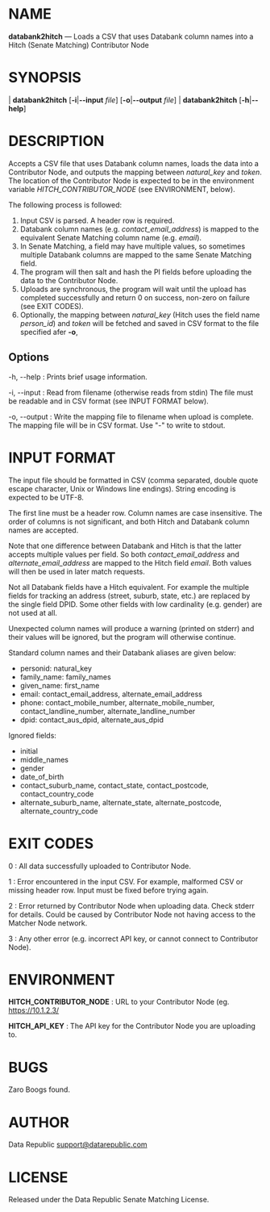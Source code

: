 NAME
====

**databank2hitch** — Loads a CSV that uses Databank column names into a Hitch (Senate Matching) Contributor Node


SYNOPSIS
========

| **databank2hitch** \[**-i**|**--input** _file_] \[**-o**|**--output** _file_]
| **databank2hitch** \[**-h**|**--help**]


DESCRIPTION
===========

Accepts a CSV file that uses Databank column names, loads the data into
a Contributor Node, and outputs the mapping between *natural_key* and
*token*. The location of the Contributor Node is expected to be in the
environment variable *HITCH_CONTRIBUTOR_NODE* (see ENVIRONMENT, below).

The following process is followed:
1. Input CSV is parsed. A header row is required.
2. Databank column names (e.g. *contact_email_address*) is mapped to
   the equivalent Senate Matching column name (e.g. *email*).
3. In Senate Matching, a field may have multiple values, so sometimes
   multiple Databank columns are mapped to the same Senate Matching
   field.
4. The program will then salt and hash the PI fields before uploading
   the data to the Contributor Node.
5. Uploads are synchronous, the program will wait until the upload
   has completed successfully and return 0 on success, non-zero on 
   failure (see EXIT CODES).
6. Optionally, the mapping between *natural_key* (Hitch uses the field
   name *person_id*) and *token* will be fetched and saved in CSV
   format to the file specified afer **-o**,


Options
-------

-h, --help
:   Prints brief usage information.

-i, --input
:   Read from filename (otherwise reads from stdin) The file must be 
    readable and in CSV format (see INPUT FORMAT below).

-o, --output
:	Write the mapping file to filename when upload is complete. The
	mapping file will be in CSV format. Use "-" to write to stdout.


INPUT FORMAT
============

The input file should be formatted in CSV (comma separated, double 
quote escape character, Unix or Windows line endings). String encoding
is expected to be UTF-8.

The first line must be a header row. Column names are case insensitive.
The order of columns is not significant, and both Hitch and Databank
column names are accepted.

Note that one difference between Databank and Hitch is that the latter 
accepts multiple values per field. So both *contact_email_address* and
*alternate_email_address* are mapped to the Hitch field *email*. Both
values will then be used in later match requests.

Not all Databank fields have a Hitch equivalent. For example the multiple
fields for tracking an address (street, suburb, state, etc.) are replaced
by the single field DPID. Some other fields with low cardinality (e.g. gender)
are not used at all.

Unexpected column names will produce a warning (printed on stderr) and
their values will be ignored, but the program will otherwise continue.

Standard column names and their Databank aliases are given below:

* personid: natural_key
* family_name: family_names
* given_name: first_name
* email: contact_email_address, alternate_email_address
* phone: contact_mobile_number, alternate_mobile_number, 
  contact_landline_number, alternate_landline_number
* dpid: contact_aus_dpid, alternate_aus_dpid

Ignored fields:

* initial
* middle_names
* gender
* date_of_birth
* contact_suburb_name, contact_state, contact_postcode, contact_country_code
* alternate_suburb_name, alternate_state, alternate_postcode, 
  alternate_country_code



EXIT CODES
==========

0
:	All data successfully uploaded to Contributor Node.

1
:	Error encountered in the input CSV. For example, malformed CSV
	or missing header row. Input must be fixed before trying again.

2
:	Error returned by Contributor Node when uploading data. Check
	stderr for details. Could be caused by Contributor Node not
	having access to the Matcher Node network.

3
:	Any other error (e.g. incorrect API key, or cannot connect to
    Contributor Node).


ENVIRONMENT
===========

**HITCH_CONTRIBUTOR_NODE**
:   URL to your Contributor Node (eg. https://10.1.2.3/

**HITCH_API_KEY**
:	The API key for the Contributor Node you are uploading to.


BUGS
====

Zaro Boogs found.


AUTHOR
======

Data Republic <support@datarepublic.com>


LICENSE
=======

Released under the Data Republic Senate Matching License.
